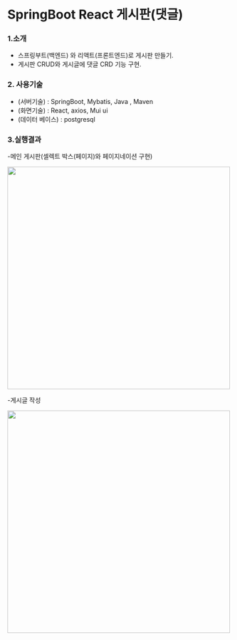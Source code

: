 # SpringBoot React 게시판(댓글)
### 1.소개
   - 스프링부트(백엔드) 와 리액트(프론트엔드)로 게시판 만들기.
   - 게시판 CRUD와 게시글에 댓글 CRD 기능 구현.
   
### 2. 사용기술
  * (서버기술) : SpringBoot, Mybatis, Java , Maven
  * (화면기술) : React, axios, Mui ui
  * (데이터 베이스) : postgresql
  
### 3.실행결과

-메인 게시판(셀렉트 박스(페이지)와 페이지네이션 구현)

<img width="500" src="https://user-images.githubusercontent.com/87887586/206994411-3667cf9a-51d4-449b-b283-93a9d275cf22.gif"/>


-게시글 작성 

<img width="500" src="https://user-images.githubusercontent.com/87887586/206997327-0e8b638a-a03e-45aa-bea9-f7e35805b069.gif"/>






